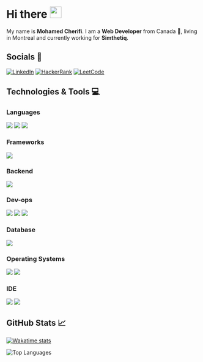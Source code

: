 # Hi there <img src="https://raw.githubusercontent.com/MartinHeinz/MartinHeinz/master/wave.gif" width="30px">
My name is **Mohamed Cherifi**. I am a **Web Developer** from Canada 🍁, living in Montreal and currently working for **Simthetiq**.



## Socials 📢
[![LinkedIn](https://img.shields.io/badge/LinkedIn-informational?style=for-the-badge&logo=LinkedIn)](https://www.linkedin.com/in/mohamed-cherifi-30414378)
[![HackerRank](https://img.shields.io/badge/HackerRank-2EC866?style=for-the-badge&logo=HackerRank&logoColor=white)](https://www.hackerrank.com/PineappleShade)
[![LeetCode](https://img.shields.io/badge/LeetCode-orange?style=for-the-badge&logo=LeetCode&logoColor=white)](https://leetcode.com/pineappleshade/)
</p>

<!-- https://shields.io/ https://simpleicons.org/-->
## Technologies & Tools 💻

### Languages
![](https://img.shields.io/badge/JavaScript--informational?style=flat&logo=javascript&logoColor=white&color=2bbc8a)
![](https://img.shields.io/badge/PHP--informational?style=flat&logo=PHP&logoColor=white&color=2bbc8a)
![](https://img.shields.io/badge/C%20Sharp--informational?style=flat&logo=c-sharp&logoColor=white&color=2bbc8a)

### Frameworks
![](https://img.shields.io/badge/React--informational?style=flat&logo=React&logoColor=white&color=2bbc8a)

### Backend
![](https://img.shields.io/badge/Node.js--informational?style=flat&logo=Node.js&logoColor=white&color=2bbc8a)

### Dev-ops
![](https://img.shields.io/badge/Docker--informational?style=flat&logo=docker&logoColor=white&color=2bbc8a)
![](https://img.shields.io/badge/Jenkins--informational?style=flat&logo=jenkins&logoColor=white&color=2bbc8a)
![](https://img.shields.io/badge/Ansible--informational?style=flat&logo=ansible&logoColor=white&color=2bbc8a)

### Database
![](https://img.shields.io/badge/MySQL--informational?style=flat&logo=MySQL&logoColor=white&color=2bbc8a)

### Operating Systems
![](https://img.shields.io/badge/Linux--informational?style=flat&logo=linux&logoColor=white&color=2bbc8a)
![](https://img.shields.io/badge/Windows--informational?style=flat&logo=windows&logoColor=white&color=2bbc8a)

### IDE
![](https://img.shields.io/badge/WebStorm--informational?style=flat&logo=WebStorm&logoColor=white&color=2bbc8a)
![](https://img.shields.io/badge/PhpStorm--informational?style=flat&logo=PHPStorm&logoColor=white&color=2bbc8a)


## GitHub Stats 📈
<!-- ![GitHub Stats](https://github-readme-stats.vercel.app/api?username=PineappleShade&show_icons=true&line_height=27&count_private=true&title_color=ffffff&text_color=c9cacc&icon_color=2bbc8a&bg_color=1d1f21)-->

[![Wakatime stats](https://github-readme-stats.vercel.app/api/wakatime?username=PineappleShade&v=2)](https://github.com/anuraghazra/github-readme-stats)

![Top Languages](https://github-readme-stats.vercel.app/api/top-langs/?username=PineappleShade&hide=java,php&title_color=ffffff&text_color=c9cacc&icon_color=2bbc8a&bg_color=1d1f21)



<!--
**PineappleShade/pineappleshade** is a ✨ _special_ ✨ repository because its `README.md` (this file) appears on your GitHub profile.

Here are some ideas to get you started:

- 🔭 I’m currently working on ...
- 🌱 I’m currently learning ...
- 👯 I’m looking to collaborate on ...
- 🤔 I’m looking for help with ...
- 💬 Ask me about ...
- 📫 How to reach me: ...
- 😄 Pronouns: ...
- ⚡ Fun fact: ...
-->
